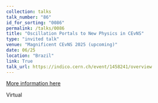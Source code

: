 ```yaml
---
collection: talks
talk_number: "86"
id_for_sorting: "0086"
permalink: /talks/0086
title: "Oscillation Portals to New Physics in CEvNS" 
type: "invited talk"
venue: "Magnificent CEvNS 2025 (upcoming)"
date: 06/25
location: "Brazil"
link: True 
talk_url: https://indico.cern.ch/event/1458241/overview 
---
```


[More information here](https://indico.cern.ch/event/1458241/overview)

Virtual
